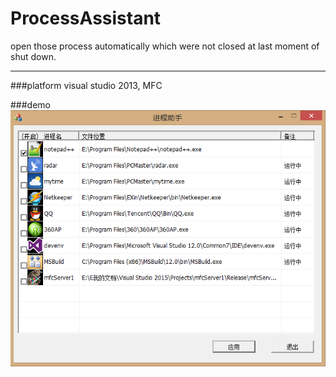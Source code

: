 # ProcessAssistant
open those process automatically which were not closed at last moment of shut down.

<hr>
###platform  
visual studio 2013, MFC

###demo  
![主界面示例](demo.png)
